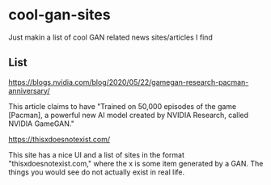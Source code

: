 # cool-gan-sites
Just makin a list of cool GAN related news sites/articles I find

## List
https://blogs.nvidia.com/blog/2020/05/22/gamegan-research-pacman-anniversary/

This article claims to have "Trained on 50,000 episodes of the game [Pacman], a powerful new AI model created by NVIDIA Research, called NVIDIA GameGAN."

https://thisxdoesnotexist.com/

This site has a nice UI and a list of sites in the format "thisxdoesnotexist.com," where the x is some item generated by a GAN. The things you would see do not actually exist in real life.

